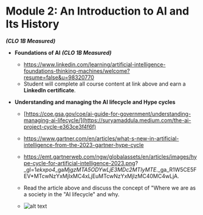 # **Module 2: An Introduction to AI and Its History** 
***(CLO 1B Measured)*** 

* **Foundations of AI**  ***(CLO 1B Measured)***
  * https://www.linkedin.com/learning/artificial-intelligence-foundations-thinking-machines/welcome?resume=false&u=98320770
  * Student will complete all course content at link above and earn a **LinkedIn certificate**.
 

* **Understanding and managing the AI lifecycle and Hype cycles**  
  * [https://coe.gsa.gov/coe/ai-guide-for-government/understanding-managing-ai-lifecycle/](https://suryamaddula.medium.com/the-ai-project-cycle-e363ce3f4f6f)
  * https://www.gartner.com/en/articles/what-s-new-in-artificial-intelligence-from-the-2023-gartner-hype-cycle 
  * https://emt.gartnerweb.com/ngw/globalassets/en/articles/images/hype-cycle-for-artificial-intelligence-2023.png? _gl=1*ekxpo4*_ga*MjgzMTA5ODYwLjE3MDc2MTIyMTE.*_ga_R1W5CE5FEV*MTcwNzYxMjIxMC4xLjEuMTcwNzYxMjIzMC40MC4wLjA. 
  * Read the article above and discuss the concept of "Where we are as a society in the "AI lifecycle" and why.
 
  *  ![alt text]([http://url/to/img.png](https://emt.gartnerweb.com/ngw/globalassets/en/articles/images/hype-cycle-for-artificial-intelligence-2023.png?_gl=1*ekxpo4*_ga*MjgzMTA5ODYwLjE3MDc2MTIyMTE.*_ga_R1W5CE5FEV*MTcwNzYxMjIxMC4xLjEuMTcwNzYxMjIzMC40MC4wLjA.)https://emt.gartnerweb.com/ngw/globalassets/en/articles/images/hype-cycle-for-artificial-intelligence-2023.png?_gl=1*ekxpo4*_ga*MjgzMTA5ODYwLjE3MDc2MTIyMTE.*_ga_R1W5CE5FEV*MTcwNzYxMjIxMC4xLjEuMTcwNzYxMjIzMC40MC4wLjA.) 
